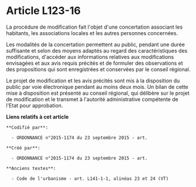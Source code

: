 # Article L123-16

La procédure de modification fait l'objet d'une concertation associant les habitants, les associations locales et les autres
personnes concernées.

Les modalités de la concertation permettent au public, pendant une durée suffisante et selon des moyens adaptés au regard des
caractéristiques des modifications, d'accéder aux informations relatives aux modifications envisagées et aux avis requis
précités et de formuler des observations et des propositions qui sont enregistrées et conservées par le conseil régional.

Le projet de modification et les avis précités sont mis à la disposition du public par voie électronique pendant au moins
deux mois. Un bilan de cette mise à disposition est présenté au conseil régional, qui délibère sur le projet de modification
et le transmet à l'autorité administrative compétente de l'Etat pour approbation.

**Liens relatifs à cet article**

	**Codifié par**:

	  - ORDONNANCE n°2015-1174 du 23 septembre 2015 - art.

	**Créé par**:

	  - ORDONNANCE n°2015-1174 du 23 septembre 2015 - art.

	**Anciens textes**:

	  - Code de l'urbanisme - art. L141-1-1, alinéas 23 et 24 (VT)
